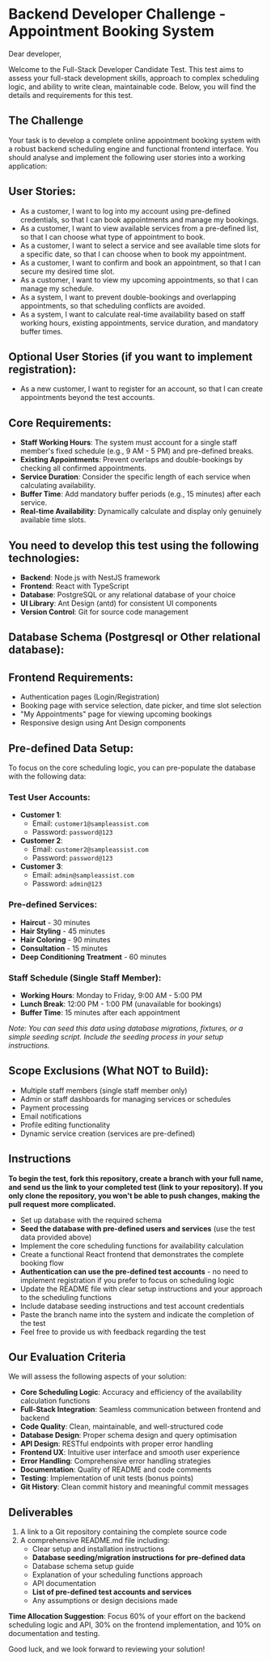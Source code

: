 # Backend Developer Challenge - Appointment Booking System

Dear developer,

Welcome to the Full-Stack Developer Candidate Test. This test aims to assess your full-stack development skills, approach to complex scheduling logic, and ability to write clean, maintainable code. Below, you will find the details and requirements for this test.

## **The Challenge**

Your task is to develop a complete online appointment booking system with a robust backend scheduling engine and functional frontend interface. You should analyse and implement the following user stories into a working application:

## **User Stories:**

* As a customer, I want to log into my account using pre-defined credentials, so that I can book appointments and manage my bookings.
* As a customer, I want to view available services from a pre-defined list, so that I can choose what type of appointment to book.
* As a customer, I want to select a service and see available time slots for a specific date, so that I can choose when to book my appointment.
* As a customer, I want to confirm and book an appointment, so that I can secure my desired time slot.
* As a customer, I want to view my upcoming appointments, so that I can manage my schedule.
* As a system, I want to prevent double-bookings and overlapping appointments, so that scheduling conflicts are avoided.
* As a system, I want to calculate real-time availability based on staff working hours, existing appointments, service duration, and mandatory buffer times.

## **Optional User Stories (if you want to implement registration):**

* As a new customer, I want to register for an account, so that I can create appointments beyond the test accounts.

## **Core Requirements:**

* **Staff Working Hours**: The system must account for a single staff member's fixed schedule (e.g., 9 AM - 5 PM) and pre-defined breaks.
* **Existing Appointments**: Prevent overlaps and double-bookings by checking all confirmed appointments.
* **Service Duration**: Consider the specific length of each service when calculating availability.
* **Buffer Time**: Add mandatory buffer periods (e.g., 15 minutes) after each service.
* **Real-time Availability**: Dynamically calculate and display only genuinely available time slots.

## **You need to develop this test using the following technologies:**

* **Backend**: Node.js with NestJS framework
* **Frontend**: React with TypeScript
* **Database**: PostgreSQL or any relational database of your choice
* **UI Library**: Ant Design (antd) for consistent UI components
* **Version Control**: Git for source code management


## **Database Schema (Postgresql or Other relational database):**

## **Frontend Requirements:**

* Authentication pages (Login/Registration)
* Booking page with service selection, date picker, and time slot selection
* "My Appointments" page for viewing upcoming bookings
* Responsive design using Ant Design components

## **Pre-defined Data Setup:**

To focus on the core scheduling logic, you can pre-populate the database with the following data:

### **Test User Accounts:**
* **Customer 1**:
    - Email: `customer1@sampleassist.com`
    - Password: `password@123`
* **Customer 2**:
    - Email: `customer2@sampleassist.com`
    - Password: `password@123`
* **Customer 3**:
    - Email: `admin@sampleassist.com`
    - Password: `admin@123`

### **Pre-defined Services:**
* **Haircut** - 30 minutes
* **Hair Styling** - 45 minutes
* **Hair Coloring** - 90 minutes
* **Consultation** - 15 minutes
* **Deep Conditioning Treatment** - 60 minutes

### **Staff Schedule (Single Staff Member):**
* **Working Hours**: Monday to Friday, 9:00 AM - 5:00 PM
* **Lunch Break**: 12:00 PM - 1:00 PM (unavailable for bookings)
* **Buffer Time**: 15 minutes after each appointment

*Note: You can seed this data using database migrations, fixtures, or a simple seeding script. Include the seeding process in your setup instructions.*

## **Scope Exclusions (What NOT to Build):**

* Multiple staff members (single staff member only)
* Admin or staff dashboards for managing services or schedules
* Payment processing
* Email notifications
* Profile editing functionality
* Dynamic service creation (services are pre-defined)

## **Instructions**

**To begin the test, fork this repository, create a branch with your full name, and send us the link to your completed test (link to your repository). If you only clone the repository, you won't be able to push changes, making the pull request more complicated.**

* Set up database with the required schema
* **Seed the database with pre-defined users and services** (use the test data provided above)
* Implement the core scheduling functions for availability calculation
* Create a functional React frontend that demonstrates the complete booking flow
* **Authentication can use the pre-defined test accounts** - no need to implement registration if you prefer to focus on scheduling logic
* Update the README file with clear setup instructions and your approach to the scheduling functions
* Include database seeding instructions and test account credentials
* Paste the branch name into the system and indicate the completion of the test
* Feel free to provide us with feedback regarding the test

## **Our Evaluation Criteria**

We will assess the following aspects of your solution:

* **Core Scheduling Logic**: Accuracy and efficiency of the availability calculation functions
* **Full-Stack Integration**: Seamless communication between frontend and backend
* **Code Quality**: Clean, maintainable, and well-structured code
* **Database Design**: Proper schema design and query optimisation
* **API Design**: RESTful endpoints with proper error handling
* **Frontend UX**: Intuitive user interface and smooth user experience
* **Error Handling**: Comprehensive error handling strategies
* **Documentation**: Quality of README and code comments
* **Testing**: Implementation of unit tests (bonus points)
* **Git History**: Clean commit history and meaningful commit messages

## **Deliverables**

1. A link to a Git repository containing the complete source code
2. A comprehensive README.md file including:
    * Clear setup and installation instructions
    * **Database seeding/migration instructions for pre-defined data**
    * Database schema setup guide
    * Explanation of your scheduling functions approach
    * API documentation
    * **List of pre-defined test accounts and services**
    * Any assumptions or design decisions made

**Time Allocation Suggestion**: Focus 60% of your effort on the backend scheduling logic and API, 30% on the frontend implementation, and 10% on documentation and testing.

Good luck, and we look forward to reviewing your solution!